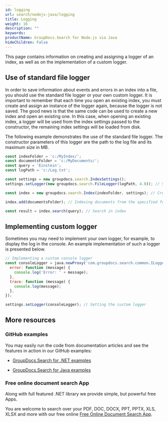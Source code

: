 ```yaml
---
id: logging
url: search/nodejs-java/logging
title: Logging
weight: 16
description: ""
keywords: 
productName: GroupDocs.Search for Node.js via Java
hideChildren: False
---
```

This page contains information on creating and assigning a logger of an index, as well as on the implementation of a custom logger.

## Use of standard file logger

In order to save information about events and errors in an index into a file, you should use the standard file logger or your own custom logger. It is important to remember that each time you open an existing index, you must create and assign an instance of the logger again, because the logger is not saved. The good news is that the same code can be used to create a new index and open an existing one. In this case, when opening an existing index, a logger will be used from the index settings passed to the constructor, the remaining index settings will be loaded from disk.

The following example demonstrates the use of the standard file logger. The constructor parameters of this logger are the path to the log file and its maximum size in MB.

```javascript
const indexFolder = 'c:/MyIndex/';
const documentsFolder = 'c:/MyDocuments/';
const query = 'Einstein';
const logPath = 'c:/Log.txt';

const settings = new groupdocs.search.IndexSettings();
settings.setLogger(new groupdocs.search.FileLogger(logPath, 4.0)); // Specifying the path to the log file and a maximum length of 4 MB

const index = new groupdocs.search.Index(indexFolder, settings); // Creating or loading an index from the specified folder

index.add(documentsFolder); // Indexing documents from the specified folder

const result = index.search(query); // Search in index
```

## Implementing custom logger

Sometimes you may need to implement your own logger, for example, to display the log in the console. An example implementation of such a logger is presented below.

```javascript
// Implementing a custom console logger
const consoleLogger = java.newProxy('com.groupdocs.search.common.ILogger', {
  error: function (message) {
    console.log('Error: ' + message);
  },
  trace: function (message) {
    console.log(message);
  },
});

settings.setLogger(consoleLogger); // Setting the custom logger
```

## More resources

### GitHub examples

You may easily run the code from documentation articles and see the features in action in our GitHub examples:

*   [GroupDocs.Search for .NET examples](https://github.com/groupdocs-search/GroupDocs.Search-for-.NET)
    
*   [GroupDocs.Search for Java examples](https://github.com/groupdocs-search/GroupDocs.Search-for-Java)
    

### Free online document search App

Along with full featured .NET library we provide simple, but powerful free Apps.

You are welcome to search over your PDF, DOC, DOCX, PPT, PPTX, XLS, XLSX and more with our free online [Free Online Document Search App](https://products.groupdocs.app/search).
